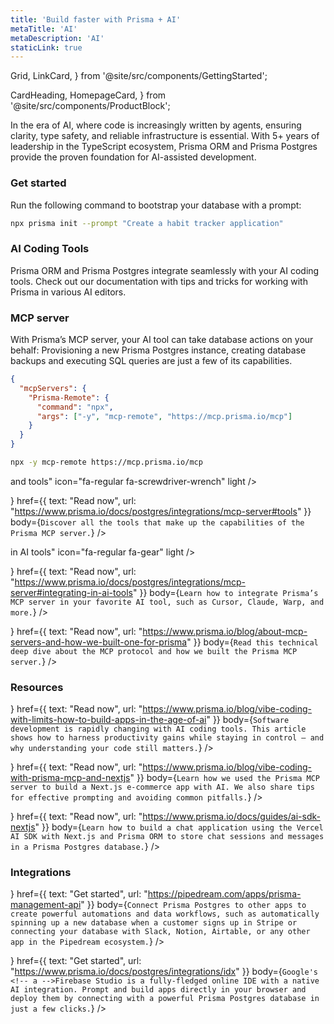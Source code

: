 ```yaml
---
title: 'Build faster with Prisma + AI'
metaTitle: 'AI'
metaDescription: 'AI'
staticLink: true
---
```


Grid,
LinkCard,
} from '@site/src/components/GettingStarted';

CardHeading,
HomepageCard,
} from '@site/src/components/ProductBlock';

In the era of AI, where code is increasingly written by agents, ensuring clarity, type safety, and reliable infrastructure is essential. With 5+ years of leadership in the TypeScript ecosystem, Prisma ORM and Prisma Postgres provide the proven foundation for AI-assisted development.

### Get started

Run the following command to bootstrap your database with a prompt:

```bash
npx prisma init --prompt "Create a habit tracker application"
```

### AI Coding Tools

Prisma ORM and Prisma Postgres integrate seamlessly with your AI coding tools. Check out our documentation with tips and tricks for working with Prisma in various AI editors.

<!-- Grid -->
  <!-- LinkCard -->
  <!-- LinkCard -->

<!-- Grid -->
  <!-- LinkCard -->
  <!-- LinkCard -->

### MCP server

With Prisma’s MCP server, your AI tool can take database actions on your behalf: Provisioning a new Prisma Postgres instance, creating database backups and executing SQL queries are just a few of its capabilities.

<!-- TabbedContent -->
<!-- TabItem -->

```json
{
  "mcpServers": {
    "Prisma-Remote": {
      "command": "npx",
      "args": ["-y", "mcp-remote", "https://mcp.prisma.io/mcp"]
    }
  }
}
```

<!-- TabItem -->

```bash
npx -y mcp-remote https://mcp.prisma.io/mcp
```

<!-- Grid -->
<!-- HomepageCard -->and tools" icon="fa-regular fa-screwdriver-wrench" light />

}
href={{
    text: "Read now",
    url: "https://www.prisma.io/docs/postgres/integrations/mcp-server#tools"
  }}
body={`Discover all the tools that make up the capabilities of the Prisma MCP server.`}
/>

<!-- HomepageCard -->in AI tools" icon="fa-regular fa-gear" light />

}
href={{
    text: "Read now",
    url: "https://www.prisma.io/docs/postgres/integrations/mcp-server#integrating-in-ai-tools"
  }}
body={`Learn how to integrate Prisma’s MCP server in your favorite AI tool, such as Cursor, Claude, Warp, and more.`}
/>

<!-- HomepageCard -->

}
href={{
    text: "Read now",
    url: "https://www.prisma.io/blog/about-mcp-servers-and-how-we-built-one-for-prisma"
  }}
body={`Read this technical deep dive about the MCP protocol and how we built the Prisma MCP server.`}
/>

### Resources

<!-- Grid -->
<!-- HomepageCard -->

}
href={{
    text: "Read now",
    url: "https://www.prisma.io/blog/vibe-coding-with-limits-how-to-build-apps-in-the-age-of-ai"
  }}
body={`Software development is rapidly changing with AI coding tools. This article shows how to harness productivity gains while staying in control — and why understanding your code still matters.`}
/>

<!-- HomepageCard -->

}
href={{
    text: "Read now",
    url: "https://www.prisma.io/blog/vibe-coding-with-prisma-mcp-and-nextjs"
  }}
body={`Learn how we used the Prisma MCP server to build a Next.js e-commerce app with AI. We also share tips for effective prompting and avoiding common pitfalls.`}
/>

<!-- HomepageCard -->

}
href={{
    text: "Read now",
    url: "https://www.prisma.io/docs/guides/ai-sdk-nextjs"
  }}
body={`Learn how to build a chat application using the Vercel AI SDK with Next.js and Prisma ORM to store chat sessions and messages in a Prisma Postgres database.`}
/>

### Integrations

<!-- Grid -->
<!-- HomepageCard -->

}
href={{
    text: "Get started",
    url: "https://pipedream.com/apps/prisma-management-api"
  }}
body={`Connect Prisma Postgres to other apps to create powerful automations and data workflows, such as automatically spinning up a new database when a customer signs up in Stripe or connecting your database with Slack, Notion, Airtable, or any other app in the Pipedream ecosystem.`}
/>

<!-- HomepageCard -->

}
href={{
    text: "Get started",
    url: "https://www.prisma.io/docs/postgres/integrations/idx"
  }}
body={`Google's <!-- a -->Firebase Studio is a fully-fledged online IDE with a native AI integration. Prompt and build apps directly in your browser and deploy them by connecting with a powerful Prisma Postgres database in just a few clicks.`}
/>
